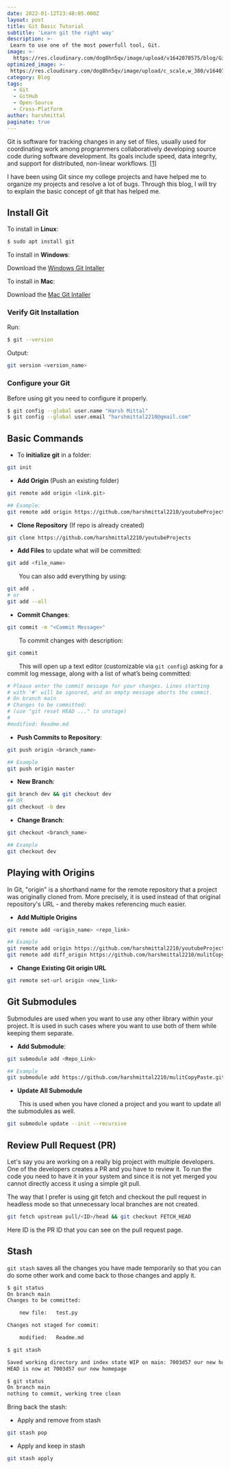 ```yaml
---
date: 2022-01-12T23:48:05.000Z
layout: post
title: Git Basic Tutorial
subtitle: 'Learn git the right way'
description: >-
 Learn to use one of the most powerfull tool, Git.
image: >-
  https://res.cloudinary.com/dog8hn5qv/image/upload/v1642078575/blog/Git_qu4tix.png
optimized_image: >-
 https://res.cloudinary.com/dog8hn5qv/image/upload/c_scale,w_380/v1640797676/blog/Git_qu4tix.png
category: Blog
tags:
  - Git
  - GitHub
  - Open-Source
  - Cross-Platform
author: harshmittal
paginate: true
---
```


Git is software for tracking changes in any set of files, usually used for coordinating work among programmers collaboratively developing source code during software development. Its goals include speed, data integrity, and support for distributed, non-linear workflows. [[1]](https://en.wikipedia.org/wiki/Git)

I have been using Git since my college projects and have helped me to organize my projects and resolve a lot of bugs. Through this blog, I will try to explain the basic concept of git that has helped me.

## Install Git

To install in **Linux**: 

```bash
$ sudo apt install git
```

To install in **Windows**:

Download the [Windows Git Intaller](https://gitforwindows.org/)

To install in **Mac**:

Download the [Mac Git Intaller](https://sourceforge.net/projects/git-osx-installer/files/)

### Verify Git Installation

Run:

```bash
$ git --version
```

Output:

```bash
git version <version_name>
```

### Configure your Git

Before using git you need to configure it properly. 

```bash
$ git config --global user.name "Harsh Mittal"
$ git config --global user.email "harshmittal2210@gmail.com"
```

## Basic Commands

- To **initialize git** in a folder:

```bash
git init
```

- **Add Origin** (Push an existing folder)

```bash
git remote add origin <link.git>

## Example:
git remote add origin https://github.com/harshmittal2210/youtubeProjects.git
```

- **Clone Repository** (If repo is already created)

```bash
git clone https://github.com/harshmittal2210/youtubeProjects
```

- **Add Files** to update what will be committed:

```bash
git add <file_name>
```

&nbsp;&nbsp;&nbsp;&nbsp;&nbsp;&nbsp; You can also add everything by using:

```bash
git add .
# or
git add --all
```

- **Commit Changes**:

```bash
git commit -m "<Commit Message>"
```

&nbsp;&nbsp;&nbsp;&nbsp;&nbsp;&nbsp; To commit changes with description:

```bash
git commit
```

&nbsp;&nbsp;&nbsp;&nbsp;&nbsp;&nbsp; This will open up a text editor (customizable via `git config`) asking for a commit log message, along with a list of what’s being committed:

```bash
# Please enter the commit message for your changes. Lines starting
# with '#' will be ignored, and an empty message aborts the commit.
# On branch main
# Changes to be committed:
# (use "git reset HEAD ..." to unstage)
#
#modified: Readme.md
```

- **Push Commits to Repository**:

```bash
git push origin <branch_name>

## Example
git push origin master
```

- **New Branch**:

```bash
git branch dev && git checkout dev
## OR
git checkout -b dev
```

- **Change Branch**:

```bash
git checkout <branch_name>

## Example
git checkout dev
```

## Playing with Origins

In Git, "origin" is a shorthand name for the remote repository that a project was originally cloned from. More precisely, it is used instead of that original repository's URL - and thereby makes referencing much easier.

- **Add Multiple Origins**

```bash
git remote add <origin_name> <repo_link>

## Example
git remote add origin https://github.com/harshmittal2210/youtubeProjects.git
git remote add diff_origin https://github.com/harshmittal2210/mulitCopyPaste.git
```

- **Change Existing Git origin URL**

```bash
git remote set-url origin <new_link>
```

## Git Submodules

Submodules are used when you want to use any other library within your project. It is used in such cases where you want to use both of them while keeping them separate.

- **Add Submodule**:

```bash
git submodule add <Repo_Link>

## Example
git submodule add https://github.com/harshmittal2210/mulitCopyPaste.git
```

- **Update All Submodule**

&nbsp;&nbsp;&nbsp;&nbsp;&nbsp;&nbsp; This is used when you have cloned a project and you want to update all the submodules as well.

```bash
git submodule update --init --recursive
```

## Review Pull Request (PR)

Let's say you are working on a really big project with multiple developers. One of the developers creates a PR and you have to review it.
To run the code you need to have it in your system and since it is not yet merged you cannot directly access it using a simple git pull.

The way that I prefer is using git fetch and checkout the pull request in headless mode so that unnecessary local branches are not created.

```bash 
git fetch upstream pull/<ID>/head && git checkout FETCH_HEAD
```

Here ID is the PR ID that you can see on the pull request page.


## Stash

`git stash` saves all the changes you have made temporarily so that you can do some other work and come back to those changes and apply it.

```bash
$ git status
On branch main
Changes to be committed:

    new file:   test.py

Changes not staged for commit:

    modified:   Readme.md

$ git stash

Saved working directory and index state WIP on main: 7003d57 our new homepage
HEAD is now at 7003d57 our new homepage

$ git status
On branch main
nothing to commit, working tree clean
```

Bring back the stash:

- Apply and remove from stash

```bash
git stash pop
```
- Apply and keep in stash

```bash
git stash apply
```
